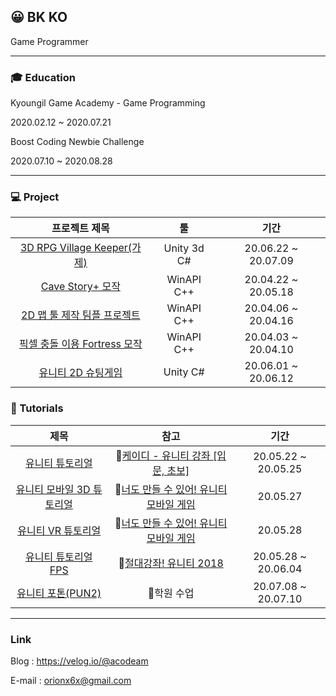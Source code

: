 ## 😀 BK KO


Game Programmer



------



### 🎓 Education

Kyoungil Game Academy - Game Programming

2020.02.12 ~ 2020.07.21

Boost Coding Newbie Challenge

2020.07.10 ~ 2020.08.28



------



### 💻 Project

|                        프로젝트 제목                         |     툴      |        기간         |
| :----------------------------------------------------------: | :---------: | :-----------------: |
| [3D RPG  Village Keeper(가제)](https://github.com/nonexpects/Unity_3D_RPG) | Unity 3d C# | 20.06.22 ~ 20.07.09 |
| [Cave Story+ 모작](https://github.com/nonexpects/WinAPI32_CaveStory_Project/blob/master/README.md) | WinAPI C++  | 20.04.22 ~ 20.05.18 |
| [2D 맵 툴 제작 팀플 프로젝트](https://github.com/sunrise16/Kyungil-TeamProject-Zelda) | WinAPI C++  | 20.04.06 ~ 20.04.16 |
| [픽셀 충돌 이용 Fortress 모작](https://github.com/nonexpects/-WINAPI-Fortress) | WinAPI C++  | 20.04.03 ~ 20.04.10 |
| [유니티 2D 슈팅게임](https://github.com/nonexpects/Unity_Project1) |  Unity C#   | 20.06.01 ~ 20.06.12 |




### 💾  Tutorials

|                             제목                             |                             참고                             |        기간         |
| :----------------------------------------------------------: | :----------------------------------------------------------: | :-----------------: |
| [유니티 튜토리얼](https://github.com/nonexpects/Unity_Tutorial) | 🎥[케이디 - 유니티 강좌 [입문, 초보]](https://www.youtube.com/playlist?list=PLUZ5gNInsv_PR72-V9bTABaZu2py4DJq8) | 20.05.22 ~ 20.05.25 |
| [유니티 모바일 3D 튜토리얼](https://github.com/nonexpects/Unity_Tutorial_Mobile_3D) | 📕[너도 만들 수 있어! 유니티 모바일 게임](http://www.yes24.com/Product/Goods/85030638) |      20.05.27       |
| [유니티 VR 튜토리얼](https://github.com/nonexpects/Unity_VR_Tutorial) | 📕[너도 만들 수 있어! 유니티 모바일 게임](http://www.yes24.com/Product/Goods/85030638) |      20.05.28       |
| [유니티 튜토리얼 FPS](https://github.com/nonexpects/Unity_Tutorial_SpaceShooter) | 📕[절대강좌! 유니티 2018](http://www.yes24.com/Product/Goods/60507941?scode=032&OzSrank=2) | 20.05.28 ~ 20.06.04 |
| [유니티 포톤(PUN2)](https://github.com/nonexpects/Pun2_tuto) |                          🏬학원 수업                          | 20.07.08 ~ 20.07.10 |



------



### Link

Blog : https://velog.io/@acodeam

E-mail : orionx6x@gmail.com

